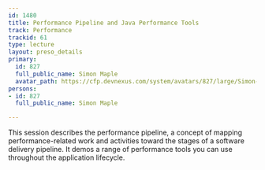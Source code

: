 ```yaml
---
id: 1480
title: Performance Pipeline and Java Performance Tools
track: Performance
trackid: 61
type: lecture
layout: preso_details
primary:
  id: 827
  full_public_name: Simon Maple
  avatar_path: https://cfp.devnexus.com/system/avatars/827/large/Simon-Speaker.jpg?1506706949
persons:
- id: 827
  full_public_name: Simon Maple

---
```

This session describes the performance pipeline, a concept of mapping performance-related work and activities toward the stages of a software delivery pipeline. It demos a range of performance tools you can use throughout the application lifecycle.